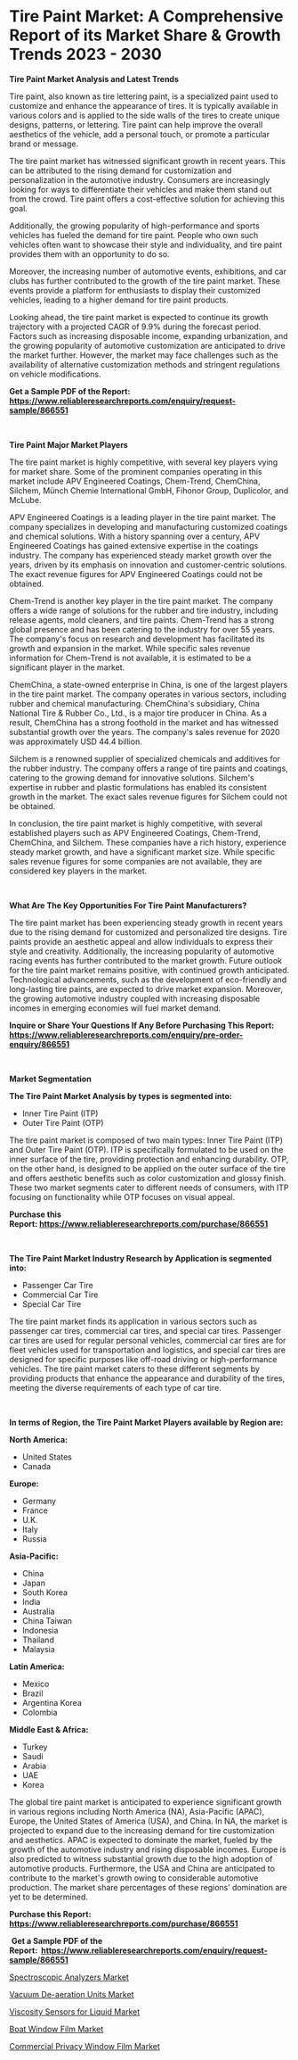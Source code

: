 <p><h1>Tire Paint Market: A Comprehensive Report of its Market Share & Growth Trends 2023 - 2030</h1></p><p><strong>Tire Paint Market Analysis and Latest Trends</strong></p>
<p><p>Tire paint, also known as tire lettering paint, is a specialized paint used to customize and enhance the appearance of tires. It is typically available in various colors and is applied to the side walls of the tires to create unique designs, patterns, or lettering. Tire paint can help improve the overall aesthetics of the vehicle, add a personal touch, or promote a particular brand or message.</p><p>The tire paint market has witnessed significant growth in recent years. This can be attributed to the rising demand for customization and personalization in the automotive industry. Consumers are increasingly looking for ways to differentiate their vehicles and make them stand out from the crowd. Tire paint offers a cost-effective solution for achieving this goal.</p><p>Additionally, the growing popularity of high-performance and sports vehicles has fueled the demand for tire paint. People who own such vehicles often want to showcase their style and individuality, and tire paint provides them with an opportunity to do so.</p><p>Moreover, the increasing number of automotive events, exhibitions, and car clubs has further contributed to the growth of the tire paint market. These events provide a platform for enthusiasts to display their customized vehicles, leading to a higher demand for tire paint products.</p><p>Looking ahead, the tire paint market is expected to continue its growth trajectory with a projected CAGR of 9.9% during the forecast period. Factors such as increasing disposable income, expanding urbanization, and the growing popularity of automotive customization are anticipated to drive the market further. However, the market may face challenges such as the availability of alternative customization methods and stringent regulations on vehicle modifications.</p></p>
<p><strong>Get a Sample PDF of the Report:&nbsp; <a href="https://www.reliableresearchreports.com/enquiry/request-sample/866551">https://www.reliableresearchreports.com/enquiry/request-sample/866551</a></strong></p>
<p>&nbsp;</p>
<p><strong>Tire Paint Major Market Players</strong></p>
<p><p>The tire paint market is highly competitive, with several key players vying for market share. Some of the prominent companies operating in this market include APV Engineered Coatings, Chem-Trend, ChemChina, Silchem, Münch Chemie International GmbH, Fihonor Group, Duplicolor, and McLube.</p><p>APV Engineered Coatings is a leading player in the tire paint market. The company specializes in developing and manufacturing customized coatings and chemical solutions. With a history spanning over a century, APV Engineered Coatings has gained extensive expertise in the coatings industry. The company has experienced steady market growth over the years, driven by its emphasis on innovation and customer-centric solutions. The exact revenue figures for APV Engineered Coatings could not be obtained.</p><p>Chem-Trend is another key player in the tire paint market. The company offers a wide range of solutions for the rubber and tire industry, including release agents, mold cleaners, and tire paints. Chem-Trend has a strong global presence and has been catering to the industry for over 55 years. The company's focus on research and development has facilitated its growth and expansion in the market. While specific sales revenue information for Chem-Trend is not available, it is estimated to be a significant player in the market.</p><p>ChemChina, a state-owned enterprise in China, is one of the largest players in the tire paint market. The company operates in various sectors, including rubber and chemical manufacturing. ChemChina's subsidiary, China National Tire & Rubber Co., Ltd., is a major tire producer in China. As a result, ChemChina has a strong foothold in the market and has witnessed substantial growth over the years. The company's sales revenue for 2020 was approximately USD 44.4 billion.</p><p>Silchem is a renowned supplier of specialized chemicals and additives for the rubber industry. The company offers a range of tire paints and coatings, catering to the growing demand for innovative solutions. Silchem's expertise in rubber and plastic formulations has enabled its consistent growth in the market. The exact sales revenue figures for Silchem could not be obtained.</p><p>In conclusion, the tire paint market is highly competitive, with several established players such as APV Engineered Coatings, Chem-Trend, ChemChina, and Silchem. These companies have a rich history, experience steady market growth, and have a significant market size. While specific sales revenue figures for some companies are not available, they are considered key players in the market.</p></p>
<p>&nbsp;</p>
<p><strong>What Are The Key Opportunities For Tire Paint Manufacturers?</strong></p>
<p><p>The tire paint market has been experiencing steady growth in recent years due to the rising demand for customized and personalized tire designs. Tire paints provide an aesthetic appeal and allow individuals to express their style and creativity. Additionally, the increasing popularity of automotive racing events has further contributed to the market growth. Future outlook for the tire paint market remains positive, with continued growth anticipated. Technological advancements, such as the development of eco-friendly and long-lasting tire paints, are expected to drive market expansion. Moreover, the growing automotive industry coupled with increasing disposable incomes in emerging economies will fuel market demand.</p></p>
<p><strong>Inquire or Share Your Questions If Any Before Purchasing This Report: <a href="https://www.reliableresearchreports.com/enquiry/pre-order-enquiry/866551">https://www.reliableresearchreports.com/enquiry/pre-order-enquiry/866551</a></strong></p>
<p>&nbsp;</p>
<p><strong>Market Segmentation</strong></p>
<p><strong>The Tire Paint Market Analysis by types is segmented into:</strong></p>
<p><ul><li>Inner Tire Paint (ITP)</li><li>Outer Tire Paint (OTP)</li></ul></p>
<p><p>The tire paint market is composed of two main types: Inner Tire Paint (ITP) and Outer Tire Paint (OTP). ITP is specifically formulated to be used on the inner surface of the tire, providing protection and enhancing durability. OTP, on the other hand, is designed to be applied on the outer surface of the tire and offers aesthetic benefits such as color customization and glossy finish. These two market segments cater to different needs of consumers, with ITP focusing on functionality while OTP focuses on visual appeal.</p></p>
<p><strong>Purchase this Report:&nbsp;<a href="https://www.reliableresearchreports.com/purchase/866551">https://www.reliableresearchreports.com/purchase/866551</a></strong></p>
<p>&nbsp;</p>
<p><strong>The Tire Paint Market Industry Research by Application is segmented into:</strong></p>
<p><ul><li>Passenger Car Tire</li><li>Commercial Car Tire</li><li>Special Car Tire</li></ul></p>
<p><p>The tire paint market finds its application in various sectors such as passenger car tires, commercial car tires, and special car tires. Passenger car tires are used for regular personal vehicles, commercial car tires are for fleet vehicles used for transportation and logistics, and special car tires are designed for specific purposes like off-road driving or high-performance vehicles. The tire paint market caters to these different segments by providing products that enhance the appearance and durability of the tires, meeting the diverse requirements of each type of car tire.</p></p>
<p>&nbsp;</p>
<p><strong>In terms of Region, the Tire Paint Market Players available by Region are:</strong></p>
<p>
    <p> <strong> North America: </strong>
        <ul>
            <li>United States</li>
            <li>Canada</li>
        </ul>
        </p> 
    <p> <strong> Europe: </strong>
        <ul>
            <li>Germany</li>
            <li>France</li>
            <li>U.K.</li>
            <li>Italy</li>
            <li>Russia</li>
        </ul>
        </p> 
    <p> <strong> Asia-Pacific: </strong>
        <ul>
            <li>China</li>
            <li>Japan</li>
            <li>South Korea</li>
            <li>India</li>
            <li>Australia</li>
            <li>China Taiwan</li>
            <li>Indonesia</li>
            <li>Thailand</li>
            <li>Malaysia</li>
        </ul>
        </p> 
    <p> <strong> Latin America: </strong>
        <ul>
            <li>Mexico</li>
            <li>Brazil</li>
            <li>Argentina Korea</li>
            <li>Colombia</li>
        </ul>
        </p> 
    <p> <strong> Middle East & Africa: </strong>
        <ul>
            <li>Turkey</li>
            <li>Saudi</li>
            <li>Arabia</li>
            <li>UAE</li>
            <li>Korea</li>
        </ul>
    </p>
    </p>
<p><p>The global tire paint market is anticipated to experience significant growth in various regions including North America (NA), Asia-Pacific (APAC), Europe, the United States of America (USA), and China. In NA, the market is projected to expand due to the increasing demand for tire customization and aesthetics. APAC is expected to dominate the market, fueled by the growth of the automotive industry and rising disposable incomes. Europe is also predicted to witness substantial growth due to the high adoption of automotive products. Furthermore, the USA and China are anticipated to contribute to the market's growth owing to considerable automotive production. The market share percentages of these regions’ domination are yet to be determined.</p></p>
<p><strong>Purchase this Report: <a href="https://www.reliableresearchreports.com/purchase/866551">https://www.reliableresearchreports.com/purchase/866551</a></strong></p>
<p>&nbsp;<strong>Get a Sample PDF of the Report:&nbsp;&nbsp;<a href="https://www.reliableresearchreports.com/enquiry/request-sample/866551">https://www.reliableresearchreports.com/enquiry/request-sample/866551</a></strong></p>
<p><strong></strong></p>
<p><p><a href="https://medium.com/@kaceyrath/spectroscopic-analyzers-market-outlook-industry-overview-and-forecast-2023-to-2030-976f025b248b">Spectroscopic Analyzers Market</a></p><p><a href="https://medium.com/@tonikuhic/vacuum-de-aeration-units-market-insights-into-market-cagr-market-trends-and-growth-strategies-1ed78f406b9b">Vacuum De-aeration Units Market</a></p><p><a href="https://medium.com/@theomorar2000/viscosity-sensors-for-liquid-market-trends-forecast-and-competitive-analysis-to-2030-4f2ad0e6fa01">Viscosity Sensors for Liquid Market</a></p><p><a href="https://github.com/RoccoManning/Market-Research-Report-List-2/blob/main/boat-window-film-market.md">Boat Window Film Market</a></p><p><a href="https://github.com/NorbertYates/Market-Research-Report-List-2/blob/main/commercial-privacy-window-film-market.md">Commercial Privacy Window Film Market</a></p></p>